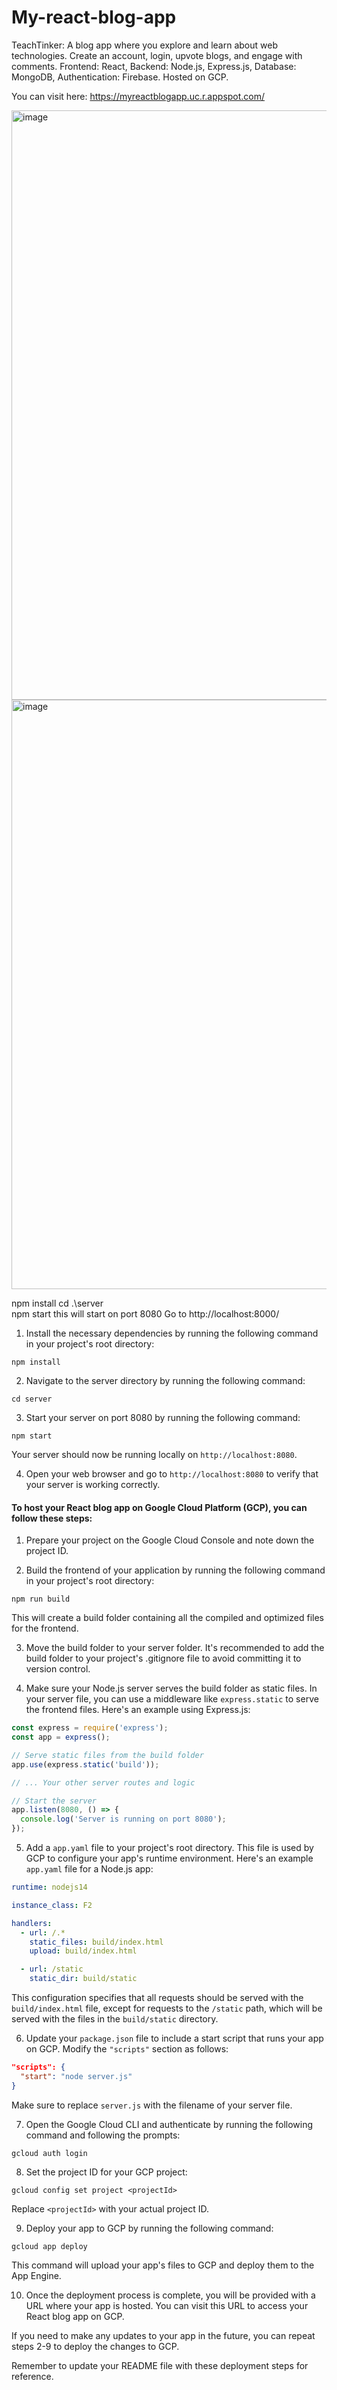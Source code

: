 <h1>My-react-blog-app</h1>
<p>TeachTinker: A blog app where you explore and learn about web technologies. Create an account, login, upvote blogs, and engage with comments. Frontend: React, Backend: Node.js, Express.js, Database: MongoDB, Authentication: Firebase. Hosted on GCP.</p>

You can visit here: https://myreactblogapp.uc.r.appspot.com/

<img width="943" alt="image" src="https://github.com/Rutuja177/My-react-blog-app/assets/47986024/83a5bc33-dfc5-4953-904b-b593e9176be6">
<img width="943" alt="image" src="https://github.com/Rutuja177/My-react-blog-app/assets/47986024/387787fa-432b-4de7-b098-284756915c55">

npm install
cd .\server\
npm start
this will start on port 8080
Go to http://localhost:8000/


1. Install the necessary dependencies by running the following command in your project's root directory:
```
npm install
```

2. Navigate to the server directory by running the following command:
```
cd server
```

3. Start your server on port 8080 by running the following command:
```
npm start
```
Your server should now be running locally on `http://localhost:8080`.

4. Open your web browser and go to `http://localhost:8080` to verify that your server is working correctly.



<h4>To host your React blog app on Google Cloud Platform (GCP), you can follow these steps: </h4>

1. Prepare your project on the Google Cloud Console and note down the project ID.

2. Build the frontend of your application by running the following command in your project's root directory:
```
npm run build
```
This will create a build folder containing all the compiled and optimized files for the frontend.

3. Move the build folder to your server folder. It's recommended to add the build folder to your project's .gitignore file to avoid committing it to version control.

4. Make sure your Node.js server serves the build folder as static files. In your server file, you can use a middleware like `express.static` to serve the frontend files. Here's an example using Express.js:
```javascript
const express = require('express');
const app = express();

// Serve static files from the build folder
app.use(express.static('build'));

// ... Your other server routes and logic

// Start the server
app.listen(8080, () => {
  console.log('Server is running on port 8080');
});
```

5. Add a `app.yaml` file to your project's root directory. This file is used by GCP to configure your app's runtime environment. Here's an example `app.yaml` file for a Node.js app:
```yaml
runtime: nodejs14

instance_class: F2

handlers:
  - url: /.*
    static_files: build/index.html
    upload: build/index.html

  - url: /static
    static_dir: build/static
```
This configuration specifies that all requests should be served with the `build/index.html` file, except for requests to the `/static` path, which will be served with the files in the `build/static` directory.

6. Update your `package.json` file to include a start script that runs your app on GCP. Modify the `"scripts"` section as follows:
```json
"scripts": {
  "start": "node server.js"
}
```
Make sure to replace `server.js` with the filename of your server file.

7. Open the Google Cloud CLI and authenticate by running the following command and following the prompts:
```
gcloud auth login
```

8. Set the project ID for your GCP project:
```
gcloud config set project <projectId>
```
Replace `<projectId>` with your actual project ID.

9. Deploy your app to GCP by running the following command:
```
gcloud app deploy
```
This command will upload your app's files to GCP and deploy them to the App Engine.

10. Once the deployment process is complete, you will be provided with a URL where your app is hosted. You can visit this URL to access your React blog app on GCP.

If you need to make any updates to your app in the future, you can repeat steps 2-9 to deploy the changes to GCP.

Remember to update your README file with these deployment steps for reference.





